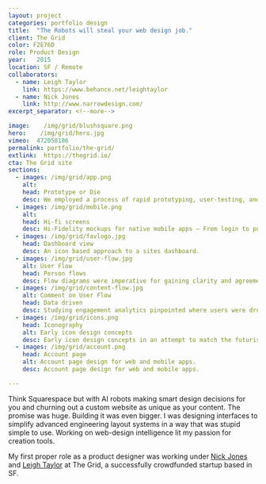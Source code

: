 ```yaml
---
layout: project
categories: portfolio design
title:  "The Robots will steal your web design job."
client: The Grid
color: F2E76D
role: Product Design
year:   2015
location: SF / Remote
collaborators:
  - name: Leigh Taylor
    link: https://www.behance.net/leightaylor
  - name: Nick Jones
    link: http://www.narrowdesign.com/
excerpt_separator: <!--more-->

image:    /img/grid/blushsquare.png
hero:    /img/grid/hero.jpg
vimeo:  472058186
permalink: portfolio/the-grid/
extlink:  https://thegrid.io/
cta: The Grid site
sections:
  - images: /img/grid/app.png
    alt:  
    head: Prototype or Die
    desc: We employed a process of rapid prototyping, user-testing, and iteration with our engineering team. Eventually arriving at a beta UI as unique as the tool itself.
  - images: /img/grid/mobile.png
    alt:
    head: Hi-fi screens
    desc: Hi-Fidelity mockups for native mobile apps — From login to publishing posts.
  - images: /img/grid/favlogo.jpg
    head: Dashboard view
    desc: An icon based approach to a sites dashboard.
  - images: /img/grid/user-flow.jpg
    alt: User Flow
    head: Person flows
    desc: Flow diagrams were imperative for gaining clarity and agreement between the design and engineering teams regarding functionality.
  - images: /img/grid/content-flow.jpg
    alt: Comment on User Flow
    head: Data driven
    desc: Studying engagement analytics pinpointed where users were dropping off, letting us know where to focus our design energy.
  - images: /img/grid/icons.png
    head: Iconography
    alt: Early icon design concepts
    desc: Early icon design concepts in an attempt to match the futurism and delicacy of the app.
  - images: /img/grid/account.png
    head: Account page
    alt: Account page design for web and mobile apps.
    desc: Account page design for web and mobile apps.

---
```


Think Squarespace but with AI robots making smart design decisions for you and churning out a custom website as unique as your content. The promise was huge. Building it was even bigger. I was designing interfaces to simplify advanced engineering layout systems in a way that was stupid simple to use. Working on web-design intelligence lit my passion for creation tools.

<!--more-->

My first proper role as a product designer was working under [Nick Jones](https://www.narrowdesign.com/) and [Leigh Taylor](https://www.behance.net/thisislat) at The Grid, a successfully crowdfunded startup based in SF.
